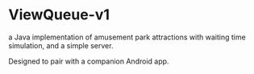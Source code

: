 # ViewQueue-v1
a Java implementation of amusement park attractions with waiting time simulation, and a simple server.  

Designed to pair with a companion Android app.
